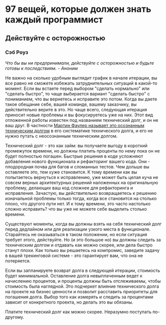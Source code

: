 # 97 вещей, которые должен знать каждый программист
## Действуйте с осторожностью
### Сэб Роуз

_Что бы вы ни предпринимали, действуйте с осторожностью и будьте готовы к последствиям. - Аноним_

Не важно на сколько удобным выглядит график в начале итерации, вы все равно не сможете избежать затруднительных ситуаций в какой-то момент. Если вы встаете перед выбором "сделать нормально" или "сделать быстро", то чаще выбирается вариант "сделать быстро" с пониманием, что вы вернетесь и исправите это потом. Когда вы даете такое обещание себе, вашей команде, вашему заказчику, вы действительно верите в это. Но чаще всего, следующая итерация приносит новые проблемы и вы фокусируетесь уже на них. Этот вид отложенной работы известен под названием технический долг, и он не ваш друг. В частности [Мартин Фаулер называет это осознанным техническим долгом](https://martinfowler.com/bliki/TechnicalDebtQuadrant.html) в его систематике технического долга, и его не нужно путать с неосознанным техническим долгом. 

Технический долг - это как займ: вы получаете выгоду в короткий промежуток времени, но должны платить проценты по нему пока он не будет полностью погашен. Быстрые решения в коде усложняют добавления нового функционала и рефакторинг вашего кода. Они - плодородная почва для багов и сломанных тестов. Чем дольше вы оставляете это, тем хуже становится. К тому времени как вы попытаетесь вернуться к исправлению, уже может быть целая куча не совсем верных архитектурных решений наложенных на оригинальную проблему, делающих ваш код сложнее для рефакторинга и исправления. Зачастую, вы действительно возвращаетесь к решению изначальной проблемы только тогда, когда все становится на столько плохо, что другого пути нет. И к тому времени, это часто настолько сложно исправить? что вы уже не можете себе выделить столько времени.

Существуют моменты, когда вы должны взять на себя технический долг перед дедлайном или для реализации узкого места в функционале. Старайтесь не оказываться в таком положении, но если ситуация требует этого, действуйте. Но (и это большое но) вы должны следить за техническим долгом и отдавать как можно скорее, или дела быстро станут плохи. Как только вы решаетесь на компромис, заведите задачу в вашей трекинговой системе - это гарантирует вам, что она не потеряется. 

Если вы запланируете возврат долга в следующей итерации, стоимость будет минимальной. Оставление долга невыплаченным ведет к начислению процентов, и проценты должны быть отслеживаемы, чтобы стоимость была наглядной. Это подчеркет влияние технического долга на проекте на бизнес ценности и позволит расставить приоритеты для погашения долга. Выбор того как измерять и следить за процентами зависит от конкретного проекта, но делать это вы обязаны. 

Платите технический долг как можно скорее. Неразумно поступать по-другому.
